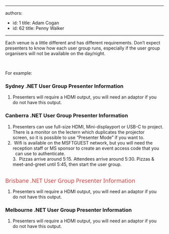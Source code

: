 

---
authors:
  - id: 1
    title: Adam Cogan
  - id: 62
    title: Penny Walker
---




<span class='intro'> <p>​Each venue is a little different and has different requirements. Don’t expect presenters to know how each user group runs, especially if the user group organisers will not be available on the day/night.<br></p><br> </span>

<p>​​For example&#58;</p><h3>Sydney .NET&#160;User Group Presenter Information</h3><ol><li>Presenters will require a HDMI output, you will need an adaptor if you do&#160;not have this output.<br></li></ol><h3>Canberra .NET&#160;User​​​​ Group Presen​​ter Information</h3><ol><li>Presenters can use full-size HDMI, Mini-displayport or USB-C to project. There is a monitor on the lectern which duplicates the projector&#160; &#160; &#160; &#160; screen, so it is possible to use “Presenter Mode” if you want to.<br></li><li>&#160;Wifi is available on the MSFTGUEST network, but you will need the reception staff or MS sponsor to create an event access code that you&#160; &#160; &#160; can use to authenticate.<br>3.&#160;&#160;Pizzas arrive around 5&#58;15. Attendees arrive around 5&#58;30. Pizzas &amp; meet-and-greet until 5&#58;45, then start the user group.<br>​<br></li></ol><div><span style="color&#58;#cc4141;font-family&#58;&quot;segoe ui&quot;, &quot;trebuchet ms&quot;, tahoma, arial, verdana, sans-serif;font-size&#58;18px;">Brisbane </span><span style="color&#58;#cc4141;font-family&#58;&quot;segoe ui&quot;, &quot;trebuchet ms&quot;, tahoma, arial, verdana, sans-serif;font-size&#58;18px;">.</span><span style="color&#58;#cc4141;font-family&#58;&quot;segoe ui&quot;, &quot;trebuchet ms&quot;, tahoma, arial, verdana, sans-serif;font-size&#58;18px;">NET&#160;User Group Presenter Inform​​ation</span><br></div><ol class="ssw15-rteElement-P"><li>​​​Presenters will require a HDMI output, you will need an adaptor if you do&#160;not have this output.​​<br></li></ol><h3 class="ssw15-rteElement-H3">Melbourne .NET&#160;User Group Presenter Information</h3><ol class="ssw15-rteElement-P"><li>​​​​​Presenters will require a HDMI output, you will need an adaptor if you do&#160;not have this output.​​​</li></ol>


